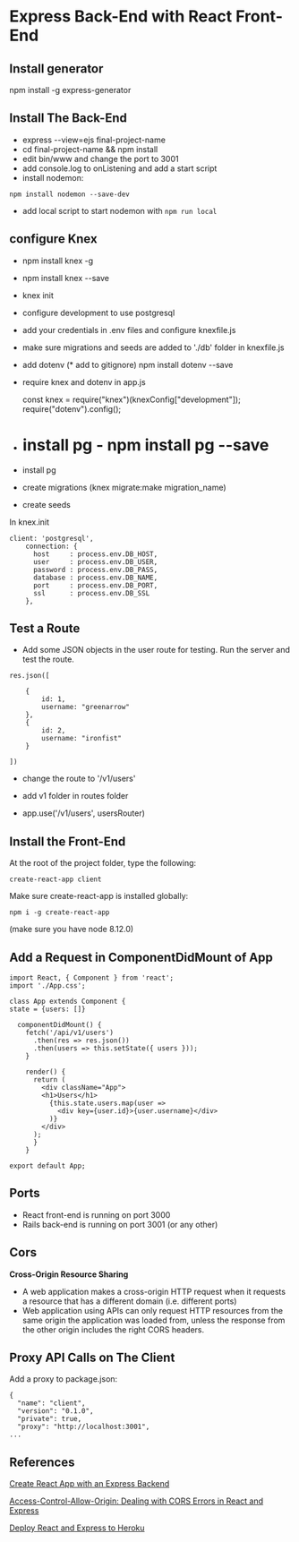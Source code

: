 # Express Back-End with React Front-End

## Install generator

npm install -g express-generator

## Install The Back-End

- express --view=ejs final-project-name
- cd final-project-name && npm install
- edit bin/www and change the port to 3001
- add console.log to onListening and add a start script
- install nodemon:

`npm install nodemon --save-dev`

- add local script to start nodemon with `npm run local`

## configure Knex

- npm install knex -g
- npm install knex --save
- knex init
- configure development to use postgresql
- add your credentials in .env files and configure knexfile.js
- make sure migrations and seeds are added to './db' folder in knexfile.js
- add dotenv (\* add to gitignore) npm install dotenv --save
- require knex and dotenv in app.js

  const knex = require("knex")(knexConfig["development"]);
  require("dotenv").config();

- # install pg - npm install pg --save
- install pg
- create migrations (knex migrate:make migration_name)
- create seeds

In knex.init

```
client: 'postgresql',
    connection: {
      host     : process.env.DB_HOST,
      user     : process.env.DB_USER,
      password : process.env.DB_PASS,
      database : process.env.DB_NAME,
      port     : process.env.DB_PORT,
      ssl      : process.env.DB_SSL
    },
```

## Test a Route

- Add some JSON objects in the user route for testing. Run the server and test the route.

```
res.json([

    {
    	id: 1,
    	username: "greenarrow"
    },
    {
    	id: 2,
    	username: "ironfist"
    }

])
```

- change the route to '/v1/users'

- add v1 folder in routes folder
- app.use('/v1/users', usersRouter)

## Install the Front-End

At the root of the project folder, type the following:

`create-react-app client`

Make sure create-react-app is installed globally:

`npm i -g create-react-app`

(make sure you have node 8.12.0)

## Add a Request in ComponentDidMount of App

```
import React, { Component } from 'react';
import './App.css';

class App extends Component {
state = {users: []}

  componentDidMount() {
    fetch('/api/v1/users')
      .then(res => res.json())
      .then(users => this.setState({ users }));
    }

    render() {
      return (
        <div className="App">
        <h1>Users</h1>
          {this.state.users.map(user =>
            <div key={user.id}>{user.username}</div>
          )}
        </div>
      );
      }
    }

export default App;
```

## Ports

- React front-end is running on port 3000
- Rails back-end is running on port 3001 (or any other)

## Cors

**Cross-Origin Resource Sharing**

- A web application makes a cross-origin HTTP request when it requests a resource that has a different domain (i.e. different ports)
- Web application using APIs can only request HTTP resources from the same origin the application was loaded from, unless the response from the other origin includes the right CORS headers.

## Proxy API Calls on The Client

Add a proxy to package.json:

```
{
  "name": "client",
  "version": "0.1.0",
  "private": true,
  "proxy": "http://localhost:3001",
...
```

## References

[Create React App with an Express Backend](https://daveceddia.com/create-react-app-express-backend/)

[Access-Control-Allow-Origin: Dealing with CORS Errors in React and Express](https://daveceddia.com/access-control-allow-origin-cors-errors-in-react-express/)

[Deploy React and Express to Heroku](https://daveceddia.com/deploy-react-express-app-heroku/)

